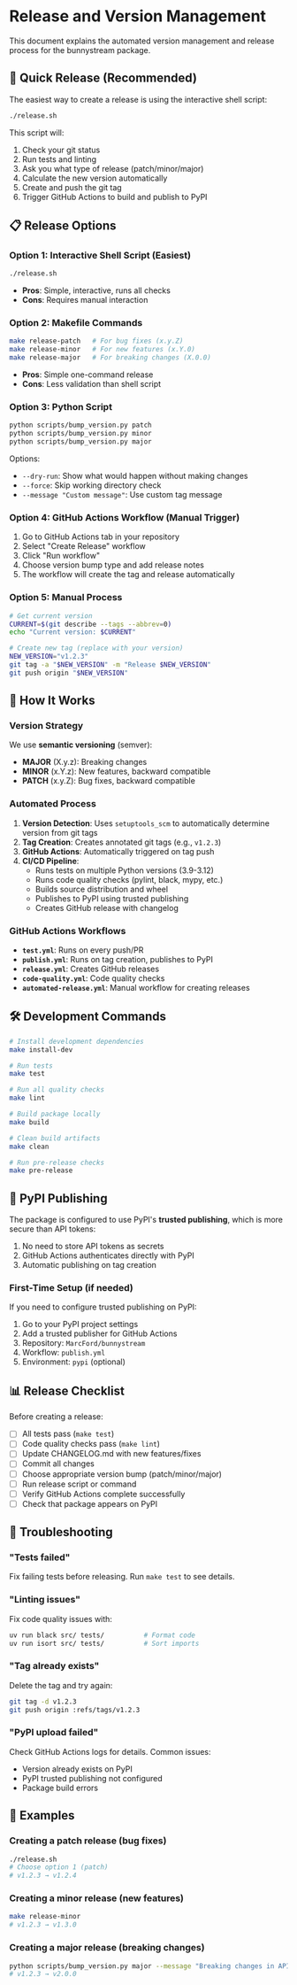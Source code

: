 # Release and Version Management

This document explains the automated version management and release process for the bunnystream package.

## 🚀 Quick Release (Recommended)

The easiest way to create a release is using the interactive shell script:

```bash
./release.sh
```

This script will:
1. Check your git status
2. Run tests and linting
3. Ask you what type of release (patch/minor/major)
4. Calculate the new version automatically
5. Create and push the git tag
6. Trigger GitHub Actions to build and publish to PyPI

## 📋 Release Options

### Option 1: Interactive Shell Script (Easiest)

```bash
./release.sh
```

- **Pros**: Simple, interactive, runs all checks
- **Cons**: Requires manual interaction

### Option 2: Makefile Commands

```bash
make release-patch   # For bug fixes (x.y.Z)
make release-minor   # For new features (x.Y.0)  
make release-major   # For breaking changes (X.0.0)
```

- **Pros**: Simple one-command release
- **Cons**: Less validation than shell script

### Option 3: Python Script

```bash
python scripts/bump_version.py patch
python scripts/bump_version.py minor
python scripts/bump_version.py major
```

Options:
- `--dry-run`: Show what would happen without making changes
- `--force`: Skip working directory check
- `--message "Custom message"`: Use custom tag message

### Option 4: GitHub Actions Workflow (Manual Trigger)

1. Go to GitHub Actions tab in your repository
2. Select "Create Release" workflow
3. Click "Run workflow"
4. Choose version bump type and add release notes
5. The workflow will create the tag and release automatically

### Option 5: Manual Process

```bash
# Get current version
CURRENT=$(git describe --tags --abbrev=0)
echo "Current version: $CURRENT"

# Create new tag (replace with your version)
NEW_VERSION="v1.2.3"
git tag -a "$NEW_VERSION" -m "Release $NEW_VERSION"
git push origin "$NEW_VERSION"
```

## 🔄 How It Works

### Version Strategy

We use **semantic versioning** (semver):
- **MAJOR** (X.y.z): Breaking changes
- **MINOR** (x.Y.z): New features, backward compatible
- **PATCH** (x.y.Z): Bug fixes, backward compatible

### Automated Process

1. **Version Detection**: Uses `setuptools_scm` to automatically determine version from git tags
2. **Tag Creation**: Creates annotated git tags (e.g., `v1.2.3`)
3. **GitHub Actions**: Automatically triggered on tag push
4. **CI/CD Pipeline**:
   - Runs tests on multiple Python versions (3.9-3.12)
   - Runs code quality checks (pylint, black, mypy, etc.)
   - Builds source distribution and wheel
   - Publishes to PyPI using trusted publishing
   - Creates GitHub release with changelog

### GitHub Actions Workflows

- **`test.yml`**: Runs on every push/PR
- **`publish.yml`**: Runs on tag creation, publishes to PyPI
- **`release.yml`**: Creates GitHub releases
- **`code-quality.yml`**: Code quality checks
- **`automated-release.yml`**: Manual workflow for creating releases

## 🛠 Development Commands

```bash
# Install development dependencies
make install-dev

# Run tests
make test

# Run all quality checks
make lint

# Build package locally
make build

# Clean build artifacts
make clean

# Run pre-release checks
make pre-release
```

## 🔐 PyPI Publishing

The package is configured to use PyPI's **trusted publishing**, which is more secure than API tokens:

1. No need to store API tokens as secrets
2. GitHub Actions authenticates directly with PyPI
3. Automatic publishing on tag creation

### First-Time Setup (if needed)

If you need to configure trusted publishing on PyPI:

1. Go to your PyPI project settings
2. Add a trusted publisher for GitHub Actions
3. Repository: `MarcFord/bunnystream`
4. Workflow: `publish.yml`
5. Environment: `pypi` (optional)

## 📊 Release Checklist

Before creating a release:

- [ ] All tests pass (`make test`)
- [ ] Code quality checks pass (`make lint`)
- [ ] Update CHANGELOG.md with new features/fixes
- [ ] Commit all changes
- [ ] Choose appropriate version bump (patch/minor/major)
- [ ] Run release script or command
- [ ] Verify GitHub Actions complete successfully
- [ ] Check that package appears on PyPI

## 🐛 Troubleshooting

### "Tests failed"
Fix failing tests before releasing. Run `make test` to see details.

### "Linting issues"
Fix code quality issues with:
```bash
uv run black src/ tests/          # Format code
uv run isort src/ tests/          # Sort imports
```

### "Tag already exists"
Delete the tag and try again:
```bash
git tag -d v1.2.3
git push origin :refs/tags/v1.2.3
```

### "PyPI upload failed"
Check GitHub Actions logs for details. Common issues:
- Version already exists on PyPI
- PyPI trusted publishing not configured
- Package build errors

## 📝 Examples

### Creating a patch release (bug fixes)
```bash
./release.sh
# Choose option 1 (patch)
# v1.2.3 → v1.2.4
```

### Creating a minor release (new features)
```bash
make release-minor
# v1.2.3 → v1.3.0
```

### Creating a major release (breaking changes)
```bash
python scripts/bump_version.py major --message "Breaking changes in API"
# v1.2.3 → v2.0.0
```
